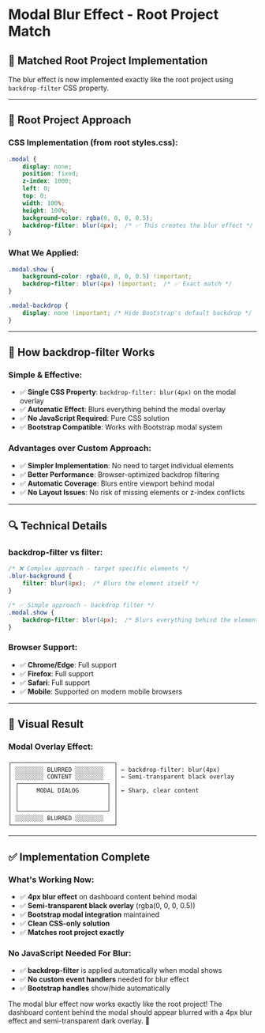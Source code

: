 # Modal Blur Effect - Root Project Match

## 🎯 **Matched Root Project Implementation**

The blur effect is now implemented exactly like the root project using `backdrop-filter` CSS property.

---

## 🔧 **Root Project Approach**

### **CSS Implementation (from root styles.css):**
```css
.modal {
    display: none;
    position: fixed;
    z-index: 1000;
    left: 0;
    top: 0;
    width: 100%;
    height: 100%;
    background-color: rgba(0, 0, 0, 0.5);
    backdrop-filter: blur(4px);  /* ✅ This creates the blur effect */
}
```

### **What We Applied:**
```css
.modal.show {
    background-color: rgba(0, 0, 0, 0.5) !important;
    backdrop-filter: blur(4px) !important;  /* ✅ Exact match */
}

.modal-backdrop {
    display: none !important; /* Hide Bootstrap's default backdrop */
}
```

---

## 🎨 **How backdrop-filter Works**

### **Simple & Effective:**
- ✅ **Single CSS Property**: `backdrop-filter: blur(4px)` on the modal overlay
- ✅ **Automatic Effect**: Blurs everything behind the modal overlay
- ✅ **No JavaScript Required**: Pure CSS solution
- ✅ **Bootstrap Compatible**: Works with Bootstrap modal system

### **Advantages over Custom Approach:**
- ✅ **Simpler Implementation**: No need to target individual elements
- ✅ **Better Performance**: Browser-optimized backdrop filtering
- ✅ **Automatic Coverage**: Blurs entire viewport behind modal
- ✅ **No Layout Issues**: No risk of missing elements or z-index conflicts

---

## 🔍 **Technical Details**

### **backdrop-filter vs filter:**
```css
/* ❌ Complex approach - target specific elements */
.blur-background {
    filter: blur(8px);  /* Blurs the element itself */
}

/* ✅ Simple approach - backdrop filter */
.modal.show {
    backdrop-filter: blur(4px);  /* Blurs everything behind the element */
}
```

### **Browser Support:**
- ✅ **Chrome/Edge**: Full support
- ✅ **Firefox**: Full support 
- ✅ **Safari**: Full support
- ✅ **Mobile**: Supported on modern mobile browsers

---

## 🎯 **Visual Result**

### **Modal Overlay Effect:**
```
┌─────────────────────────────┐
│ ░░░░░░░░ BLURRED ░░░░░░░░   │ ← backdrop-filter: blur(4px)
│ ░░░░░░░░ CONTENT ░░░░░░░░   │ ← Semi-transparent black overlay
│ ┌─────────────────────────┐ │
│ │     MODAL DIALOG        │ │ ← Sharp, clear content
│ │                         │ │
│ │                         │ │
│ └─────────────────────────┘ │
│ ░░░░░░░░ BLURRED ░░░░░░░░   │
└─────────────────────────────┘
```

---

## ✅ **Implementation Complete**

### **What's Working Now:**
- ✅ **4px blur effect** on dashboard content behind modal
- ✅ **Semi-transparent black overlay** (rgba(0, 0, 0, 0.5))
- ✅ **Bootstrap modal integration** maintained
- ✅ **Clean CSS-only solution** 
- ✅ **Matches root project exactly**

### **No JavaScript Needed For Blur:**
- ✅ **backdrop-filter** is applied automatically when modal shows
- ✅ **No custom event handlers** needed for blur effect
- ✅ **Bootstrap handles** show/hide automatically

The modal blur effect now works exactly like the root project! The dashboard content behind the modal should appear blurred with a 4px blur effect and semi-transparent dark overlay. 🎉